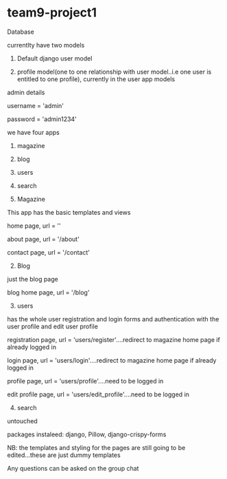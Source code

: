 # team9-project1

Database

currentlty have two models

1. Default django user model

2. profile model(one to one relationship with user model..i.e one user is entitled to one profile), currently in the user app models

admin details


username = 'admin'

password = 'admin1234'

we have four apps

1. magazine
2. blog
3. users
4. search



1. Magazine


This app has the basic templates and views

home page,  url = ''

about page,  url = '/about'

contact page,  url = '/contact'


2. Blog


just the blog page

blog home page, url = '/blog'


3. users

has the whole user registration and login forms and authentication with the user profile and edit user profile


registration page, url = 'users/register'....redirect to magazine home page if already logged in

login page, url = 'users/login'....redirect to magazine home page if already logged in

profile page, url = 'users/profile'....need to be logged in

edit profile page, url = 'users/edit_profile'....need to be logged in


4. search

untouched

packages instaleed: django, Pillow, django-crispy-forms

NB: the templates and styling for the pages are still going to be edited...these are just dummy templates

Any questions can be asked on the group chat
